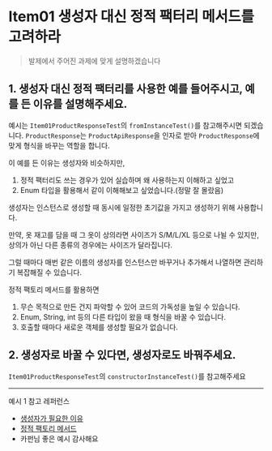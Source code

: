 # Item01 생성자 대신 정적 팩터리 메서드를 고려하라

> 발제에서 주어진 과제에 맞게 설명하겠습니다

## 1. 생성자 대신 정적 팩터리를 사용한 예를 들어주시고, 예를 든 이유를 설명해주세요.

예시는 `Item01ProductResponseTest`의 `fromInstanceTest()`를 참고해주시면 되겠습니다.
`ProductResponse`는 `ProductApiResponse`을 인자로 받아 `ProductResponse`에 맞게 형식을 바꾸는 역할을 합니다.

이 예를 든 이유는 생성자와 비슷하지만, 
1. 정적 팩터리도 쓰는 경우가 있어 실습하며 왜 사용하는지 이해하고 싶었고
2. Enum 타입을 활용해서 같이 이해해보고 싶었습니다.(정말 잘 몰랐음)

생성자는 인스턴스로 생성할 때 동시에 일정한 초기값을 가지고 생성하기 위해 사용합니다.

만약, 옷 재고를 담을 때 그 옷이 상의라면 사이즈가 S/M/L/XL 등으로 나뉠 수 있지만,
상의가 아닌 다른 종류의 경우에는 사이즈가 달라집니다.

그럴 때마다 매번 같은 이름의 생성자를 인스턴스만 바꾸거나 추가해서 나열하면 관리하기 복잡해질 수 있습니다.

정적 팩토리 메서드를 활용하면
1. 무슨 목적으로 만든 건지 파악할 수 있어 코드의 가독성을 높일 수 있습니다. 
2. Enum, String, int 등의 다른 타입이 왔을 때 형식을 바꿀 수 있습니다.
3. 호출할 때마다 새로운 객체를 생성할 필요가 없습니다.

## 2. 생성자로 바꿀 수 있다면, 생성자로도 바꿔주세요.

`Item01ProductResponseTest`의 `constructorInstanceTest()`를 참고해주세요

---

예시 1 참고 레퍼런스

- [생성자가 필요한 이유](https://www.inflearn.com/questions/277163/%EC%83%9D%EC%84%B1%EC%9E%90%EB%A5%BC-%EB%A7%8C%EB%93%9C%EB%8A%94-%EC%9D%B4%EC%9C%A0%EA%B0%80-%EB%A8%BC%EA%B0%80%EC%9A%94)
- [정적 팩토리 메서드](https://velog.io/@holidenty/%EC%9D%B4%ED%8E%99%ED%8B%B0%EB%B8%8C-%EC%9E%90%EB%B0%94-%EA%B0%9D%EC%B2%B4%EC%9D%98-%EC%83%9D%EC%84%B1%EA%B3%BC-%ED%8C%8C%EA%B4%B4-Item1-nul1xqx9#span-stylecolord683655-%EC%A0%95%EC%A0%81-%ED%8C%A9%ED%86%A0%EB%A6%AC-%EB%A9%94%EC%84%9C%EB%93%9C%EB%A5%BC-%EC%9E%91%EC%84%B1%ED%95%98%EB%8A%94-%EC%8B%9C%EC%A0%90%EC%97%90%EC%84%9C-%EB%B0%98%ED%99%98%ED%95%A0-%EA%B0%9D%EC%B2%B4%EC%9D%98-%ED%81%B4%EB%9E%98%EC%8A%A4%EA%B0%80-%EC%A1%B4%EC%9E%AC%ED%95%98%EC%A7%80-%EC%95%8A%EC%95%84%EB%8F%84-%EB%90%9C%EB%8B%A4span)
- 카펀님 좋은 예시 감사해요